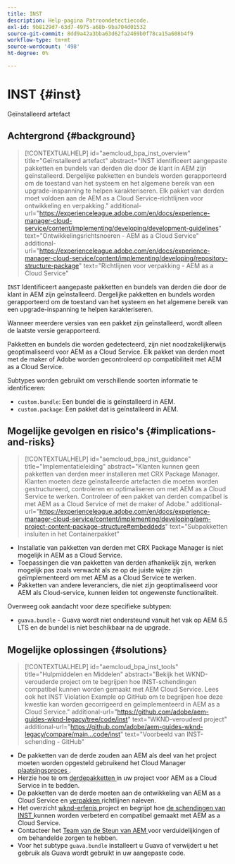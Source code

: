 ```yaml
---
title: INST
description: Help-pagina Patroondetectiecode.
exl-id: 9b8129d7-63d7-4975-a68b-9ba704d01532
source-git-commit: 8dd9a42a3bba63d62fa2469b0f78ca15a608b4f9
workflow-type: tm+mt
source-wordcount: '498'
ht-degree: 0%

---
```


# INST {#inst}

Geïnstalleerd artefact

## Achtergrond {#background}

>[!CONTEXTUALHELP]
>id="aemcloud_bpa_inst_overview"
>title="Geïnstalleerd artefact"
>abstract="INST identificeert aangepaste pakketten en bundels van derden die door de klant in AEM zijn geïnstalleerd. Dergelijke pakketten en bundels worden gerapporteerd om de toestand van het systeem en het algemene bereik van een upgrade-inspanning te helpen karakteriseren. Elk pakket van derden moet voldoen aan de AEM as a Cloud Service-richtlijnen voor ontwikkeling en verpakking."
>additional-url="https://experienceleague.adobe.com/en/docs/experience-manager-cloud-service/content/implementing/developing/development-guidelines" text="Ontwikkelingsrichtsnoeren - AEM as a Cloud Service"
>additional-url="https://experienceleague.adobe.com/en/docs/experience-manager-cloud-service/content/implementing/developing/repository-structure-package" text="Richtlijnen voor verpakking - AEM as a Cloud Service"

`INST` Identificeert aangepaste pakketten en bundels van derden die door de klant in AEM zijn geïnstalleerd. Dergelijke pakketten en bundels worden gerapporteerd om de toestand van het systeem en het algemene bereik van een upgrade-inspanning te helpen karakteriseren.

Wanneer meerdere versies van een pakket zijn geïnstalleerd, wordt alleen de laatste versie gerapporteerd.

Pakketten en bundels die worden gedetecteerd, zijn niet noodzakelijkerwijs geoptimaliseerd voor AEM as a Cloud Service. Elk pakket van derden moet met de maker of Adobe worden gecontroleerd op compatibiliteit met AEM as a Cloud Service.

Subtypes worden gebruikt om verschillende soorten informatie te identificeren:

* `custom.bundle`: Een bundel die is geïnstalleerd in AEM.
* `custom.package`: Een pakket dat is geïnstalleerd in AEM.

## Mogelijke gevolgen en risico&#39;s {#implications-and-risks}

>[!CONTEXTUALHELP]
>id="aemcloud_bpa_inst_guidance"
>title="Implementatieleiding"
>abstract="Klanten kunnen geen pakketten van derden meer installeren met CRX Package Manager. Klanten moeten deze geïnstalleerde artefacten die moeten worden gestructureerd, controleren en optimaliseren om met AEM as a Cloud Service te werken. Controleer of een pakket van derden compatibel is met AEM as a Cloud Service of met de maker of Adobe."
>additional-url="https://experienceleague.adobe.com/en/docs/experience-manager-cloud-service/content/implementing/developing/aem-project-content-package-structure#embeddeds" text="Subpakketten insluiten in het Containerpakket"


* Installatie van pakketten van derden met CRX Package Manager is niet mogelijk in AEM as a Cloud Service.
* Toepassingen die van pakketten van derden afhankelijk zijn, werken mogelijk pas zoals verwacht als ze op de juiste wijze zijn geïmplementeerd om met AEM as a Cloud Service te werken.
* Pakketten van andere leveranciers, die niet zijn geoptimaliseerd voor AEM als Cloud-service, kunnen leiden tot ongewenste functionaliteit.

Overweeg ook aandacht voor deze specifieke subtypen:

* `guava.bundle` - Guava wordt niet ondersteund vanuit het vak op AEM 6.5 LTS en de bundel is niet beschikbaar na de upgrade.

## Mogelijke oplossingen {#solutions}

>[!CONTEXTUALHELP]
>id="aemcloud_bpa_inst_tools"
>title="Hulpmiddelen en Middelen"
>abstract="Bekijk het WKND-verouderde project om te begrijpen hoe INST-schendingen compatibel kunnen worden gemaakt met AEM Cloud Service. Lees ook het INST Violation Example op GitHub om te begrijpen hoe deze kwestie kan worden gecorrigeerd en geïmplementeerd in AEM as a Cloud Service."
>additional-url="https://github.com/adobe/aem-guides-wknd-legacy/tree/code/inst" text="WKND-verouderd project"
>additional-url="https://github.com/adobe/aem-guides-wknd-legacy/compare/main...code/inst" text="Voorbeeld van INST-schending - GitHub"

* De pakketten van de derde zouden aan AEM als deel van het project moeten worden opgesteld gebruikend het Cloud Manager [ plaatsingsproces ](https://experienceleague.adobe.com/en/docs/experience-manager-cloud-service/content/implementing/using-cloud-manager/deploy-code#deployment-process).
* Herzie hoe te om [ derdepakketten ](https://experienceleague.adobe.com/en/docs/experience-manager-cloud-service/content/implementing/developing/aem-project-content-package-structure#embedding-3rd-party-packages) in uw project voor AEM as a Cloud Service in te bedden.
* De pakketten van de derde moeten aan de ontwikkeling van AEM as a Cloud Service [ ](https://experienceleague.adobe.com/en/docs/experience-manager-cloud-service/content/implementing/developing/development-guidelines) en [ verpakken ](https://experienceleague.adobe.com/en/docs/experience-manager-cloud-service/content/implementing/developing/repository-structure-package) richtlijnen naleven.
* Het overzicht [ wknd-erfenis ](https://github.com/adobe/aem-guides-wknd-legacy/tree/code/inst) project en begrijpt hoe [ de schendingen van INST ](https://github.com/adobe/aem-guides-wknd-legacy/compare/main...code/inst) kunnen worden verbeterd en compatibel gemaakt met AEM as a Cloud Service.
* Contacteer het [ Team van de Steun van AEM ](https://helpx.adobe.com/enterprise/using/support-for-experience-cloud.html) voor verduidelijkingen of om behandelde zorgen te hebben.
* Voor het subtype `guava.bundle` installeert u Guava of verwijdert u het gebruik als Guava wordt gebruikt in uw aangepaste code.
